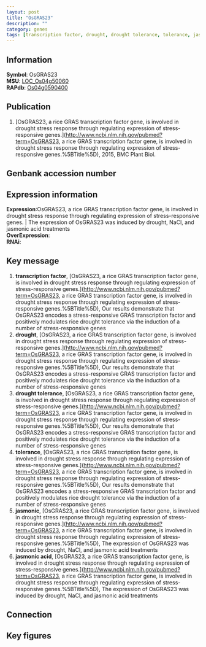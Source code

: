 ```yaml
---
layout: post
title: "OsGRAS23"
description: ""
category: genes
tags: [transcription factor, drought, drought tolerance, tolerance, jasmonic, jasmonic acid, Gene]
---
```


## Information
__Symbol__: OsGRAS23  
__MSU__: [LOC_Os04g50060](http://rice.plantbiology.msu.edu/cgi-bin/ORF_infopage.cgi?orf=LOC_Os04g50060)  
__RAPdb__: [Os04g0590400](http://rapdb.dna.affrc.go.jp/viewer/gbrowse_details/irgsp1?name=Os04g0590400)  

## Publication
1. [OsGRAS23, a rice GRAS transcription factor gene, is involved in drought stress response through regulating expression of stress-responsive genes.](http://www.ncbi.nlm.nih.gov/pubmed?term=OsGRAS23, a rice GRAS transcription factor gene, is involved in drought stress response through regulating expression of stress-responsive genes.%5BTitle%5D), 2015, BMC Plant Biol.

## Genbank accession number

## Expression information
__Expression__:OsGRAS23, a rice GRAS transcription factor gene, is involved in drought stress response through regulating expression of stress-responsive genes. |  The expression of OsGRAS23 was induced by drought, NaCl, and jasmonic acid treatments  
__OverExpression__:  
__RNAi__:  

## Key message
1. __transcription factor__, [OsGRAS23, a rice GRAS transcription factor gene, is involved in drought stress response through regulating expression of stress-responsive genes.](http://www.ncbi.nlm.nih.gov/pubmed?term=OsGRAS23, a rice GRAS transcription factor gene, is involved in drought stress response through regulating expression of stress-responsive genes.%5BTitle%5D), Our results demonstrate that OsGRAS23 encodes a stress-responsive GRAS transcription factor and positively modulates rice drought tolerance via the induction of a number of stress-responsive genes
2. __drought__, [OsGRAS23, a rice GRAS transcription factor gene, is involved in drought stress response through regulating expression of stress-responsive genes.](http://www.ncbi.nlm.nih.gov/pubmed?term=OsGRAS23, a rice GRAS transcription factor gene, is involved in drought stress response through regulating expression of stress-responsive genes.%5BTitle%5D), Our results demonstrate that OsGRAS23 encodes a stress-responsive GRAS transcription factor and positively modulates rice drought tolerance via the induction of a number of stress-responsive genes
3. __drought tolerance__, [OsGRAS23, a rice GRAS transcription factor gene, is involved in drought stress response through regulating expression of stress-responsive genes.](http://www.ncbi.nlm.nih.gov/pubmed?term=OsGRAS23, a rice GRAS transcription factor gene, is involved in drought stress response through regulating expression of stress-responsive genes.%5BTitle%5D), Our results demonstrate that OsGRAS23 encodes a stress-responsive GRAS transcription factor and positively modulates rice drought tolerance via the induction of a number of stress-responsive genes
4. __tolerance__, [OsGRAS23, a rice GRAS transcription factor gene, is involved in drought stress response through regulating expression of stress-responsive genes.](http://www.ncbi.nlm.nih.gov/pubmed?term=OsGRAS23, a rice GRAS transcription factor gene, is involved in drought stress response through regulating expression of stress-responsive genes.%5BTitle%5D), Our results demonstrate that OsGRAS23 encodes a stress-responsive GRAS transcription factor and positively modulates rice drought tolerance via the induction of a number of stress-responsive genes
5. __jasmonic__, [OsGRAS23, a rice GRAS transcription factor gene, is involved in drought stress response through regulating expression of stress-responsive genes.](http://www.ncbi.nlm.nih.gov/pubmed?term=OsGRAS23, a rice GRAS transcription factor gene, is involved in drought stress response through regulating expression of stress-responsive genes.%5BTitle%5D),  The expression of OsGRAS23 was induced by drought, NaCl, and jasmonic acid treatments
6. __jasmonic acid__, [OsGRAS23, a rice GRAS transcription factor gene, is involved in drought stress response through regulating expression of stress-responsive genes.](http://www.ncbi.nlm.nih.gov/pubmed?term=OsGRAS23, a rice GRAS transcription factor gene, is involved in drought stress response through regulating expression of stress-responsive genes.%5BTitle%5D),  The expression of OsGRAS23 was induced by drought, NaCl, and jasmonic acid treatments

## Connection

## Key figures


